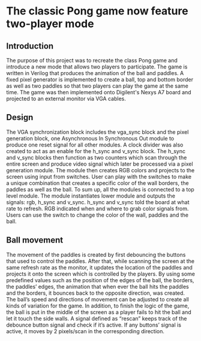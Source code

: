 # The classic Pong game now feature two-player mode
## Introduction
The purpose of this project was to recreate the class Pong game and introduce a new mode that allows two players to participate. The game is written in Verilog that produces the animation of the ball and paddles. A fixed pixel generator is implemented to create a ball, top and bottom border as well as two paddles so that two players can play the game at the same time. The game was then implemented onto Digilent's Nexys A7 board and projected to an external monitor via VGA cables. 
## Design
The VGA synchronization block includes the vga_sync block and the pixel generation block, one Asynchronous In Synchronous Out module to produce one reset signal for all other modules. A clock divider was also created to act as an enable for the h_sync and v_sync block. The h_sync and v_sync blocks then function as two counters which scan through the entire screen and produce video signal which later be processed via a pixel generation module. The module then creates RGB colors and projects to the screen using input from switches. User can play with the switches to make a unique combination that creates a specific color of the wall borders, the paddles as well as the ball. To sum up, all the modules is connected to a top level module. The module instantiates lower module and outputs the signals: rgb, h_sync and v_sync. h_sync and v_sync told the board at what rate to refresh. RGB indicated when and where to grab color signals from. Users can use the switch to change the color of the wall, paddles and the ball.  
## Ball movement
The movement of the paddles is created by first debouncing the buttons that used to control the paddles. After that, while scanning the screen at the same refresh rate as the monitor, it updates the location of the paddles and projects it onto the screen which is controlled by the players. By using some predefined values such as the position of the edges of the ball, the borders, the paddles’ edges, the animation that when ever the ball hits the paddles and the borders, it bounces back to the opposite direction, was created. The ball’s speed and directions of movement can be adjusted to create all kinds of variation for the game. In addition, to finish the logic of the game, the ball is put in the middle of the screen as a player fails to hit the ball and let it touch the side walls. A signal defined as “rescan” keeps track of the debounce button signal and check if it’s active. If any buttons’ signal is active, it moves by 2 pixels/scan in the corresponding direction. 